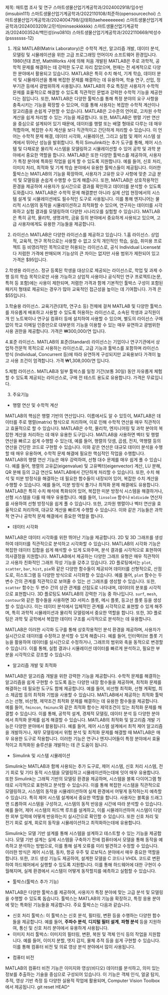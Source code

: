 제목: 매트랩 조사 및 연구
스마트생물산업기계공학과/2024002918/임수빈(imsubin111)
스마트생물산업기계공학과/2022110108/최준하(opensourcechoi) 
스마트생물산업기계공학과/2024004798/김태희(taeheeeeeeee)
스마트생물산업기계공학과/2024003209/고민석(minseokkkkkk)
스마트생물산업기계공학과/2024003524/백인성(ins0810)
스마트생물산업기계공학과/2022110669/박성수(psssssss-12)  

1. 개요
MATLAB(Matrix Laboratory)은 수학적 계산, 알고리즘 개발, 데이터 분석, 모델링 및 시뮬레이션을 위한 고급 프로그래밍 언어이자 소프트웨어 환경입니다. 1980년대 초반, MathWorks 사에 의해 처음 개발된 MATLAB은 주로 과학적, 공학적 문제를 해결하는 데 강력한 도구로 자리 잡았으며, 현재는 전 세계적으로 다양한 분야에서 활용되고 있습니다.
MATLAB은 특히 수치 해석, 기계 학습, 데이터 분석 및 시뮬레이션을 통해 복잡한 문제를 해결하는 데 유용하며, 학술 연구, 산업, 정부기관 등에서 광범위하게 사용됩니다.
MATLAB의 주요 특징은 사용자가 수학적 문제를 효율적으로 해결할 수 있도록 직관적인 문법과 강력한 수학적 기능을 제공한다는 점입니다. 또한, MATLAB은 다양한 툴박스를 통해 특정 분야의 요구 사항을 충족시키는 기능을 확장할 수 있으며, 이를 통해 사용자는 복잡한 수학적 계산이나 알고리즘을 손쉽게 구현할 수 있습니다.
MATLAB은 고수준의 언어로, 고차원 수학 계산을 쉽게 처리할 수 있는 기능을 제공합니다. 또한, MATLAB은 행렬 기반 연산을 중심으로 설계되어 있기 때문에, 데이터를 행렬 또는 배열 형태로 다루는 데 매우 적합하며, 복잡한 수치 계산을 보다 직관적이고 간단하게 처리할 수 있습니다.
이 언어는 수학적 문제 해결, 데이터 시각화, 시뮬레이션, 그리고 실험 및 제어 시스템 설계에서 뛰어난 성능을 발휘합니다. 특히 Simulink라는 추가 도구를 통해, 제어 시스템 및 다채로운 물리적 시스템을 모델링하고 시뮬레이션할 수 있어 공학 및 과학 분야에서 중요한 역할을 합니다.
MATLAB은 또한 다양한 툴박스를 제공하여, 사용자가 특정 분야에 특화된 작업을 쉽게 할 수 있도록 지원합니다. 예를 들어, 신호 처리, 이미지 처리, 최적화 및 기계 학습 분야에서 유용한 툴박스들이 제공됩니다. 이러한 툴박스는 MATLAB의 기능을 확장하여, 사용자가 고유한 요구 사항에 맞춘 고급 분석 및 모델링을 손쉽게 수행할 수 있게 해줍니다. 또한, MATLAB은 상호작용적인 환경을 제공하여 사용자가 실시간으로 결과를 확인하고 데이터를 분석할 수 있도록 도와줍니다.
MATLAB은 수학적 문제 해결뿐만 아니라 실제 산업 현장에서의 시스템 설계 및 시뮬레이션에도 필수적인 도구로 사용됩니다. 이를 통해 엔지니어는 물리적 시스템의 동작을 시뮬레이션하고 최적화할 수 있으며, 연구자는 데이터를 시각화하고 실험 결과를 모델링하여 다양한 시나리오를 실험할 수 있습니다. MATLAB은 특히 공학, 물리학, 생명과학, 금융 등의 분야에서 중요하게 사용되고 있으며, 고급 사용자에게도 유용한 기능들을 제공합니다.


2. 라이선스
MATLAB은 다양한 라이선스를 제공하고 있습니다.
  1.홈 라이선스. 상업적, 교육적, 연구 목적으로는 사용할 수 없고 오직 개인적인 학습, 실습, 취미용 프로젝트 등 비영리적인 목적으로만 허용되는 라이선스로, 공식 Individual     License보다 저렴한 가격에 판매되며 기능상의 큰 차이는 없지만 사용 범위가 제한되어 있고 가격은 $95입니다.
   
  2.학생용 라이선스. 정규 등록된 학생을 대상으로 제공되는 라이선스로, 학업 및 과제 수행 등의 학습 목적으로만 사용 가능하고 상업적 사용이나 공식적인 연구 프로젝트(논문,      특허 등 포함)에는 사용이 제한되며, 저렴한 가격과 함께 기본적인 툴박스 구성이 포함된 패키지 형태로 제공되는 경우가 많아 교육적인 접근성을 높이는 데 기여합니다. 가격      은 $55입니다.
  
  3.학술용 라이선스. 교육기관(대학, 연구소 등) 전체에 걸쳐 MATLAB 및 다양한 툴박스를 자유롭게 배포하고 사용할 수 있도록 허용하는 라이선스로, 소속된 학생과 교직원이 개      인 노트북이나 연구실 컴퓨터 등에 설치하여 사용할 수 있으며, 별도의 라이선스 구매 없이 학교 이메일 인증만으로 대부분의 기능을 이용할 수 있는 매우 유연하고 광범위한       사용 권한을 제공합니다. 가격은 ₩300,000/연 입니다.
  
  4.표준 라이선스. MATLAB의 표준(Standard) 라이선스는 기업이나 연구기관에서 상업적·전문적 목적으로 사용하는 라이선스로, 고급 기능과 툴박스를 포함하며 라이선스 방식         (Individual, Concurrent 등)에 따라 유연하게 구성되지만 교육용보다 가격이 높고 사용 조건이 엄격합니다. 가격 ₩1,308,000/연 입니다.

  5.체험 라이선스. MATLAB과 일부 툴박스를 일정 기간(보통 30일) 동안 자유롭게 체험할 수 있도록 제공되는 라이선스로, 구매 전 테스트 용도로 유용합니다. 가격은 무료입니다.

3. 주요기능
* 행렬 연산 및 수학적 계산

MATLAB의 핵심은 행렬 기반의 연산입니다. 이름에서도 알 수 있듯이, MATLAB은 데이터를 주로 행렬(matrix) 형식으로 처리하며, 이로 인해 수학적 연산을 매우 직관적이고 효율적으로 할 수 있습니다. MATLAB은 수학, 물리학, 엔지니어링 및 과학 분야의 복잡한 계산을 처리하는 데 매우 유용한 도구입니다. MATLAB을 사용하면 벡터 및 행렬 연산을 빠르고 쉽게 수행할 수 있는데, 예를 들어, 행렬의 덧셈, 곱셈, 전치, 역행렬 등의 연산을 간단한 코드로 구현할 수 있습니다. 이와 같은 연산은 대규모 데이터 분석을 수행할 때 매우 유용하며, 수학적 문제 해결에 필요한 핵심적인 작업을 수행합니다.
MATLAB의 행렬 연산 기능은 매우 강력하여, 선형 대수 문제를 매우 쉽게 풀 수 있습니다. 예를 들어, 행렬의 고유값(eigenvalue) 및 고유벡터(eigenvector) 계산, LU 분해, QR 분해 등의 고급 연산도 MATLAB에서 간단하게 처리할 수 있습니다. 또한, 수치 해석 및 미분 방정식을 해결하는 데 필요한 함수들이 내장되어 있어, 복잡한 수치 계산을 수행할 수 있습니다. 예를 들어, 미분 방정식 풀기나 최적화 문제 해결에도 유용합니다.
MATLAB은 특히 수치 해석에 특화되어 있어, 복잡한 미분 방정식 시스템을 해결하거나, 선형 시스템을 다룰 때 매우 유용합니다. 예를 들어, `linsolve` 함수나 `mldivide` 연산자를 사용하여 선형 방정식을 쉽게 풀 수 있습니다. 또한, 고차원 행렬이나 벡터 연산을 효율적으로 처리하여, 대규모 계산을 빠르게 수행할 수 있습니다. 이와 같은 기능들은 과학적 연구나 공학적 문제 해결에서 중요한 역할을 합니다.

* 데이터 시각화

MATLAB은 데이터 시각화를 위한 뛰어난 기능을 제공합니다. 2D 및 3D 그래프를 생성하여 데이터를 직관적으로 분석하고 시각화할 수 있습니다. MATLAB의 시각화 기능은 복잡한 데이터 집합을 쉽게 해석할 수 있게 도와주며, 분석 결과를 시각적으로 표현하여 의사결정을 지원합니다. MATLAB에서 제공하는 다양한 그래프 유형은 매우 직관적이고 사용자 친화적인 그래프 작성 기능을 갖추고 있습니다.
2D 플로팅에서는 `plot`, `scatter`, `bar`, `hist`, `pie`와 같은 다양한 함수들이 제공되어 데이터를 선형적으로, 산점도로, 히스토그램 등 다양한 방식으로 시각화할 수 있습니다. 예를 들어, `plot` 함수는 두 변수 간의 관계를 직관적으로 보여줄 수 있는 선 그래프를 생성할 수 있습니다. 또한, `scatter` 함수는 두 변수 간의 상관 관계를 산점도로 나타내며, 데이터의 분포를 시각적으로 표현합니다.
3D 플로팅도 MATLAB의 강력한 기능 중 하나입니다. `surf`, `mesh`, `contour`와 같은 함수들을 사용하면 3D 서피스 플롯, 메시 플롯, 등고선 플롯 등을 생성할 수 있습니다. 이는 데이터 분석에서 입체적인 관계를 시각적으로 표현할 수 있게 해주며, 특히 과학적 시뮬레이션과 물리적 모델링에서 중요한 역할을 합니다. 또한, 3D 플로팅은 과학 및 공학에서 복잡한 데이터 구조를 시각적으로 분석하는 데 유용합니다.

MATLAB은 이러한 시각화 도구를 통해 상호작용적인 분석 환경을 제공하며, 사용자가 실시간으로 데이터를 수정하고 분석할 수 있게 해줍니다. 예를 들어, 인터랙티브 플롯 기능을 활용하여 데이터를 실시간으로 수정하거나, 그래프의 범위와 축을 동적으로 변경할 수 있습니다. 이를 통해, 실험 결과나 시뮬레이션 데이터를 빠르게 분석하고, 필요한 부분을 시각적으로 강조할 수 있습니다.

* 알고리즘 개발 및 최적화

MATLAB은 알고리즘 개발을 위한 강력한 기능을 제공합니다. 수학적 문제를 해결하는 알고리즘을 쉽게 구현할 수 있도록 돕는 다양한 내장 함수들을 제공하며, 최적화 문제를 해결하는 데 필요한 도구도 함께 제공합니다. 예를 들어, 비선형 최적화, 선형 계획법, 최소 제곱법 등의 최적화 기법을 사용할 수 있습니다.
MATLAB에서 제공하는 최적화 툴박스는 선형, 비선형, 제약조건 최적화 문제를 해결하는 데 유용한 함수들을 제공합니다. 예를 들어, `fmincon`, `fminunc`와 같은 최적화 함수는 제약조건이 있는 최적화 문제를 해결할 수 있습니다. 이를 통해, 공학적 설계, 경제적 모델링, 데이터 분석 등 다양한 분야에서 최적화 문제를 쉽게 해결할 수 있습니다.
MATLAB의 최적화 및 알고리즘 개발 기능은 다양한 분야에서 활용됩니다. 예를 들어, 제어 시스템 설계에서 최적 제어 알고리즘을 개발하거나, 재무 모델링에서 위험 분석 및 최적화 문제를 해결할 때 MATLAB은 매우 유용한 도구로 작용합니다. 이러한 기능은 연구나 엔지니어들이 특정 분야에서 효율적이고 최적화된 솔루션을 개발하는 데 큰 도움이 됩니다.

* Simulink 및 시스템 시뮬레이션

Simulink는 MATLAB과 함께 사용되는 추가 도구로, 제어 시스템, 신호 처리 시스템, 전기 회로 및 기타 동적 시스템을 모델링하고 시뮬레이션하는데에 잇어 매우 유용합니다. 또한 Simulink는 그래픽 기반의 모델링 환경을 제공하며, 시스템을 블록 다이어그램 형태로 시각적으로 표현하고 분석할 수 있습니다. 이를 통해 복잡한 시스템을 직관적으로 모델링하고, 시스템의 동작을 시뮬레이션하여 실제 환경에서 어떻게 동작하는지 예측할 수 있습니다.
특히 제어 시스템 설계에서 중요한 역할을 합니다. 사용자는 블록을 드래그 앤 드롭하여 시스템을 구성하고, 시스템의 동적 반응을 시간에 따라 분석할 수 있습니다. 예를 들어, 제어 시스템의 피드백 루프를 설계하고, 이를 시뮬레이션하여 시스템이 다양한 외부 입력에 어떻게 반응하는지 실시간으로 확인할 수 있습니다. 또한 신호 처리 및 전기 회로 설계, 회로의 동작을 시뮬레이션하고 최적화하는데에 유용합니다.

Simulink는 모델 기반 설계를 통해 시스템을 설계하고 테스트할 수 있는 기능을 제공합니다. 모델 기반 설계는 실제 시스템을 구축하기 전에 컴퓨터에서 모델을 통해 동작을 예측하고 분석하는 방법으로, 이를 통해 설계 오류를 미리 발견하고 수정할 수 있습니다. 이러한 방식은 제어 시스템, 동차, 항공 우주 및 로보틱스 분야에서 매우 중요한 역할을 합니다. 또한, 코드 생성 기능도 제공하여, 설계한 모델을 C 코드나 VHDL 코드로 변환하여 하드웨어에서 실행할 수 있도록 지원합니다. 이를 통해 하드웨어에 대한 구현이 수월해지며, 실제 환경에서 시스템이 어떻게 동작할지를 예측하고 실험할 수 있습니다.

* 툴박스(툴박스 추가 기능)

MATLAB은 다양한 툴박스를 제공하여, 사용자가 특정 분야에 맞는 고급 분석 및 모델링을 수행할 수 있도록 돕습니다. 툴박스는 MATLAB의 기능을 확장하고, 특정 응용 분야에 맞는 특화된 기능들을 제공합니다. 주요 툴박스는 다음과 같습니다.

- 신호 처리 툴박스: 이 툴박스는 신호 분석, 필터링, 변환 등을 수행하는 다양한 함수들을 제공합니다. 예를 들어, **주파수 분석**, **디지털 필터 설계**, **파형 분석** 등을 지원하여, 통신 및 신호 처리 분야에서 유용하게 사용됩니다.
- 이미지 처리 툴박스: 이미지의 필터링, 변환, 복원 및 객체 인식 등의 작업을 지원합니다. 예를 들어, 이미지 분할, 엣지 감지, 물체 추적 등을 쉽게 구현할 수 있습니다. 이를 통해 컴퓨터 비전 및 의료 영상 분석 분야에서 많이 사용됩니다.

* 컴퓨터 비전

 MATLAB의 컴퓨터 비전 기능은 이미지와 영상(비디오) 데이터를 분석하고, 의미 있는 정보를 추출하는 기술을 중심으로 구성되어 있습니다. 이 기능은 객체 인식, 얼굴 탐지, 추적, 영상 기반 측정 등 다양한 실용적 작업에 활용되며, Computer Vision Toolbox에서 제공됩니다.
git reset HEAD^
